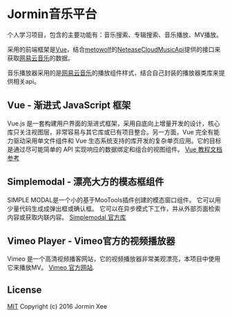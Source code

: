 # Jormin音乐平台

个人学习项目，包含的主要功能有：音乐搜索、专辑搜索、音乐播放、MV播放。

采用的前端框架是[Vue](https://github.com/vuejs/vue)，结合[metowolf](https://github.com/metowolf)的[NeteaseCloudMusicApi](https://github.com/metowolf/NeteaseCloudMusicApi)提供的接口来获取[网易云音乐](https://music.163.com)的数据。

音乐播放器采用的是[网易云音乐](https://music.163.com)的播放组件样式，结合自己封装的播放器类库来提供相关api。

## Vue - 渐进式 JavaScript 框架

Vue.js 是一套构建用户界面的渐进式框架，采用自底向上增量开发的设计，核心库只关注视图层，非常容易与其它库或已有项目整合。另一方面，Vue 完全有能力驱动采用单文件组件和 Vue 生态系统支持的库开发的复杂单页应用。它的目标是通过尽可能简单的 API 实现响应的数据绑定和组合的视图组件。
[Vue 教程文档参考](https://cn.vuejs.org/v2/guide/)

## Simplemodal - 漂亮大方的模态框组件

SIMPLE MODAL是一个小的基于MooTools插件创建的模态窗口组件。 它可以用少量代码生成成弹出框或确认框。 它可以在异步模式下工作，并从外部页面检索内容或获取内联内容。
 [Simplemodal 官方库](https://github.com/plasm/simplemodal)

## Vimeo Player - Vimeo官方的视频播放器

Vimeo  是一个高清视频播客网站，它的视频播放器非常美观漂亮，本项目中使用它来播放MV。
[Vimeo 官方网站](https://vimeo.com/).

## License

[MIT](http://opensource.org/licenses/MIT)
Copyright (c) 2016 Jormin Xee
